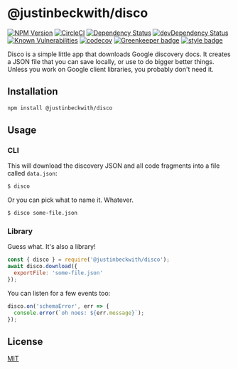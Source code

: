 # @justinbeckwith/disco

[![NPM Version][npm-image]][npm-url]
[![CircleCI][circle-image]][circle-url]
[![Dependency Status][david-image]][david-url]
[![devDependency Status][david-dev-image]][david-dev-url]
[![Known Vulnerabilities][snyk-image]][snyk-url]
[![codecov][codecov-image]][codecov-url]
[![Greenkeeper badge][greenkeeper-image]][greenkeeper-url]
[![style badge][gts-image]][gts-url]

Disco is a simple little app that downloads Google discovery docs.  It creates a JSON file that you can save locally, or use to do bigger better things.  Unless you work on Google client libraries, you probably don't need it.

## Installation

``` sh
npm install @justinbeckwith/disco
```

## Usage

### CLI

This will download the discovery JSON and all code fragments into a file called `data.json`:

```sh
$ disco
```

Or you can pick what to name it.  Whatever.

```sh
$ disco some-file.json
```

### Library

Guess what.  It's also a library!

``` js
const { disco } = require('@justinbeckwith/disco');
await disco.download({
  exportFile: 'some-file.json'
});
```

You can listen for a few events too:

```js
disco.on('schemaError', err => {
  console.error(`oh noes: ${err.message}`);
});
```

## License

[MIT](LICENSE)

[circle-image]: https://circleci.com/gh/JustinBeckwith/disco.svg?style=svg
[circle-url]: https://circleci.com/gh/JustinBeckwith/disco
[codecov-image]: https://codecov.io/gh/JustinBeckwith/disco/branch/master/graph/badge.svg
[codecov-url]: https://codecov.io/gh/JustinBeckwith/disco
[david-image]: https://david-dm.org/JustinBeckwith/disco.svg
[david-url]: https://david-dm.org/JustinBeckwith/disco
[david-dev-image]: https://david-dm.org/JustinBeckwith/disco/dev-status.svg
[david-dev-url]: https://david-dm.org/JustinBeckwith/disco?type=dev
[gdevconsole]: https://console.developers.google.com
[greenkeeper-image]: https://badges.greenkeeper.io/JustinBeckwith/disco.svg
[greenkeeper-url]: https://greenkeeper.io/
[gts-image]: https://img.shields.io/badge/code%20style-Google%20%E2%98%82%EF%B8%8F-blue.svg
[gts-url]: https://www.npmjs.com/package/gts
[npm-image]: https://img.shields.io/npm/v/@justinbeckwith/disco.svg
[npm-url]: https://npmjs.org/package/@justinbeckwith/disco
[snyk-image]: https://snyk.io/test/github/JustinBeckwith/disco/badge.svg
[snyk-url]: https://snyk.io/test/github/JustinBeckwith/disco
